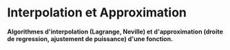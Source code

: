 # Interpolation et Approximation
**Algorithmes d'interpolation (Lagrange, Neville) et d'approximation (droite de regression, ajustement de puissance) d'une fonction.**
